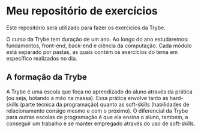 # Meu repositório de exercícios
Este repositório será utilizado para fazer os exercícios da Trybe.

O curso da Trybe tem duração de um ano. Ao longo do ano estudaremos: fundamentos, front-end, back-end e ciência da computação. Cada módulo está separado por pastas, as quais contém os exercícios do tema em específico realizados no dia.

## A formação da Trybe

A Trybe é uma escola que foca no aprendizado do aluno através da prática (ou seja, botando a mão na massa). Essa prática envolve tanto as hard-skills (parte técnica da programação) quanto as soft-skills (habilidades de relacionamento consigo mesmo e com o próximo). O diferencial da Trybe para outras escolas de programação é que ela ensina o aluno, também, a conseguir um trabalho e se manter empregado através do uso de soft-skills.